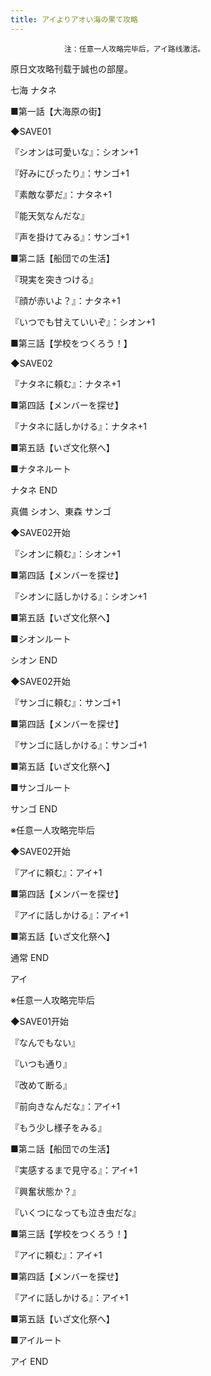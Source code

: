 ```yaml
---
title: アイよりアオい海の果て攻略
---
```


                注：任意一人攻略完毕后，アイ路线激活。

原日文攻略刊载于誠也の部屋。



七海 ナタネ



■第一話【大海原の街】

◆SAVE01

『シオンは可愛いな』：シオン+1

『好みにぴったり』：サンゴ+1

『素敵な夢だ』：ナタネ+1

『能天気なんだな』

『声を掛けてみる』：サンゴ+1

■第ニ話【船団での生活】

『現実を突きつける』

『顔が赤いよ？』：ナタネ+1

『いつでも甘えていいぞ』：シオン+1

■第三話【学校をつくろう！】

◆SAVE02

『ナタネに頼む』：ナタネ+1

■第四話【メンバーを探せ】

『ナタネに話しかける』：ナタネ+1

■第五話【いざ文化祭へ】

■ナタネルート



ナタネ END



真備 シオン、東森 サンゴ



◆SAVE02开始

『シオンに頼む』：シオン+1

■第四話【メンバーを探せ】

『シオンに話しかける』：シオン+1

■第五話【いざ文化祭へ】

■シオンルート



シオン END



◆SAVE02开始

『サンゴに頼む』：サンゴ+1

■第四話【メンバーを探せ】

『サンゴに話しかける』：サンゴ+1

■第五話【いざ文化祭へ】

■サンゴルート



サンゴ END



※任意一人攻略完毕后

◆SAVE02开始

『アイに頼む』：アイ+1

■第四話【メンバーを探せ】

『アイに話しかける』：アイ+1

■第五話【いざ文化祭へ】



通常 END



アイ



※任意一人攻略完毕后

◆SAVE01开始

『なんでもない』

『いつも通り』

『改めて断る』

『前向きなんだな』：アイ+1

『もう少し様子をみる』

■第ニ話【船団での生活】

『実感するまで見守る』：アイ+1

『興奮状態か？』

『いくつになっても泣き虫だな』

■第三話【学校をつくろう！】

『アイに頼む』：アイ+1

■第四話【メンバーを探せ】

『アイに話しかける』：アイ+1

■第五話【いざ文化祭へ】

■アイルート



アイ END


              
